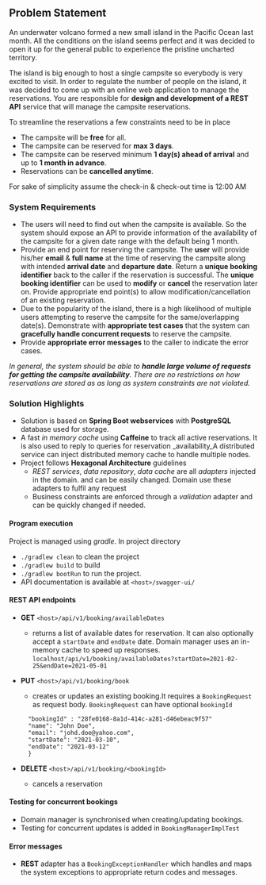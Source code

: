 ## Problem Statement

An underwater volcano formed a new small island in the Pacific Ocean last month. All the conditions on the island seems perfect and it was
decided to open it up for the general public to experience the pristine uncharted territory.

The island is big enough to host a single campsite so everybody is very excited to visit. In order to regulate the number of people on the island, it
was decided to come up with an online web application to manage the reservations. You are responsible for **design and development of a REST
API** service that will manage the campsite reservations.

To streamline the reservations a few constraints need to be in place 
 * The campsite will be **free** for all.
 * The campsite can be reserved for **max 3 days**.
 * The campsite can be reserved minimum **1 day(s) ahead of arrival** and up to **1 month in advance**.
 * Reservations can be **cancelled anytime**.

For sake of simplicity assume the check-in & check-out time is 12:00 AM

### System Requirements
* The users will need to find out when the campsite is available. So the system should expose an API to provide information of the availability of the campsite for a given date range with the default being 1 month.
* Provide an end point for reserving the campsite. The **user** will provide his/her **email** & **full name** at the time of reserving the campsite along with intended **arrival date** and **departure date**. Return a **unique booking identifier** back to the caller if the reservation is successful. The **unique booking identifier** can be used to **modify** or **cancel** the reservation later on. Provide appropriate end point(s) to allow modification/cancellation of an existing reservation.
* Due to the popularity of the island, there is a high likelihood of multiple users attempting to reserve the campsite for the same/overlapping date(s). Demonstrate with **appropriate test cases** that the system can **gracefully handle concurrent requests** to reserve the campsite.
* Provide **appropriate error messages** to the caller to indicate the error cases.

_In general, the system should be able to **handle large volume of requests for getting the campsite availability**. There are no restrictions on how reservations are stored as as long as system constraints are not violated._

### Solution Highlights
* Solution is based on __Spring Boot webservices__ with __PostgreSQL__ database used for storage.
* A fast _in memory cache_ using __Caffeine__ to track all active reservations. It is also used to reply to queries for reservation _availability_A distributed service can inject distributed memory cache to handle multiple nodes.
* Project follows __Hexagonal Architecture__ guidelines
    * _REST services_, _data repository_, _data cache_ are all _adapters_ injected in the domain. and can be easily changed. Domain use these adapters to fulfil any request
    * Business constraints are enforced through a _validation_ adapter and can be quickly changed if needed.

#### Program execution
Project is managed using _gradle_. In project directory
  * `./gradlew clean` to clean the project
  * `./gradlew build` to build
  * `./gradlew bootRun` to run the project.
  * API documentation is available at `<host>/swagger-ui/`

#### REST API endpoints 
* __GET__ `<host>/api/v1/booking/availableDates`
  * returns a list of available dates for reservation. It can also optionally accept a `startDate` and `endDate` date.
    Domain manager uses an in-memory cache to speed up responses.
    ```localhost/api/v1/booking/availableDates?startDate=2021-02-25&endDate=2021-05-01```

* __PUT__ `<host>/api/v1/booking/book`
  * creates or updates an existing booking.It requires a `BookingRequest` as request body. `BookingRequest` can have optional `bookingId`  
  ```{
    "bookingId" : "28fe0168-8a1d-414c-a281-d46ebeac9f57"
    "name": "John Doe",
    "email": "johd.doe@yahoo.com",
    "startDate": "2021-03-10",
    "endDate": "2021-03-12"
    }  

* __DELETE__ `<host>/api/v1/booking/<bookingId>`
  * cancels a reservation
  

#### Testing for concurrent bookings
* Domain manager is synchronised when creating/updating bookings. 
* Testing for concurrent updates is added in `BookingManagerImplTest`

#### Error messages
* __REST__ adapter has a `BookingExceptionHandler` which handles and maps the system exceptions to appropriate return codes and messages.